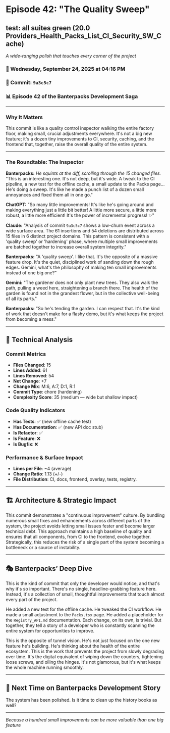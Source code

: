 # Episode 42: "The Quality Sweep"

## test: all suites green (20.0 Providers_Health_Packs_List_CI_Security_SW_Cache)
*A wide-ranging polish that touches every corner of the project*

### 📅 Wednesday, September 24, 2025 at 04:16 PM
### 🔗 Commit: `9a3c5c7`
### 📊 Episode 42 of the Banterpacks Development Saga

---

### Why It Matters
This commit is like a quality control inspector walking the entire factory floor, making small, crucial adjustments everywhere. It's not a big new feature; it's a dozen tiny improvements to CI, security, caching, and the frontend that, together, raise the overall quality of the entire system.

---

### The Roundtable: The Inspector

**Banterpacks:** *He squints at the diff, scrolling through the 15 changed files.* "This is an interesting one. It's not deep, but it's wide. A tweak to the CI pipeline, a new test for the offline cache, a small update to the Packs page... He's doing a sweep. It's like he made a punch list of a dozen small annoyances and fixed them all in one go."

**ChatGPT:** "So many little improvements! It's like he's going around and making everything just a little bit better! A little more secure, a little more robust, a little more efficient! It's the power of incremental progress! ✨"

**Claude:** "Analysis of commit `9a3c5c7` shows a low-churn event across a wide surface area. The 61 insertions and 54 deletions are distributed across 15 files in 6 distinct project domains. This pattern is consistent with a 'quality sweep' or 'hardening' phase, where multiple small improvements are batched together to increase overall system integrity."

**Banterpacks:** "A 'quality sweep'. I like that. It's the opposite of a massive feature drop. It's the quiet, disciplined work of sanding down the rough edges. Gemini, what's the philosophy of making ten small improvements instead of one big one?"

**Gemini:** "The gardener does not only plant new trees. They also walk the path, pulling a weed here, straightening a branch there. The health of the garden is found not in the grandest flower, but in the collective well-being of all its parts."

**Banterpacks:** "So he's tending the garden. I can respect that. It's the kind of work that doesn't make for a flashy demo, but it's what keeps the project from becoming a mess."

---

## 🔬 Technical Analysis

### Commit Metrics
- **Files Changed**: 15
- **Lines Added**: 61
- **Lines Removed**: 54
- **Net Change**: +7
- **Change Mix**: M:6, A:7, D:1, R:1
- **Commit Type**: chore (hardening)
- **Complexity Score**: 35 (medium — wide but shallow impact)

### Code Quality Indicators
- **Has Tests**: ✅ (new offline cache test)
- **Has Documentation**: ✅ (new API doc stub)
- **Is Refactor**: ✅
- **Is Feature**: ❌
- **Is Bugfix**: ❌

### Performance & Surface Impact
- **Lines per File**: ~4 (average)
- **Change Ratio**: 1.13 (+/-)
- **File Distribution**: CI, docs, frontend, overlay, tests, registry.

---

## 🏗️ Architecture & Strategic Impact
This commit demonstrates a "continuous improvement" culture. By bundling numerous small fixes and enhancements across different parts of the system, the project avoids letting small issues fester and become larger technical debt. This approach maintains a high baseline of quality and ensures that all components, from CI to the frontend, evolve together. Strategically, this reduces the risk of a single part of the system becoming a bottleneck or a source of instability.

---

## 🎭 Banterpacks’ Deep Dive
This is the kind of commit that only the developer would notice, and that's why it's so important. There's no single, headline-grabbing feature here. Instead, it's a collection of small, thoughtful improvements that touch almost every part of the project.

He added a new test for the offline cache. He tweaked the CI workflow. He made a small adjustment to the `Packs.tsx` page. He added a placeholder for the `Registry_API.md` documentation. Each change, on its own, is trivial. But together, they tell a story of a developer who is constantly scanning the entire system for opportunities to improve.

This is the opposite of tunnel vision. He's not just focused on the one new feature he's building. He's thinking about the health of the entire ecosystem. This is the work that prevents the project from slowly degrading over time. It's the digital equivalent of wiping down the counters, tightening loose screws, and oiling the hinges. It's not glamorous, but it's what keeps the whole machine running smoothly.

---

## 🔮 Next Time on Banterpacks Development Story
The system has been polished. Is it time to clean up the history books as well?

---

*Because a hundred small improvements can be more valuable than one big feature*